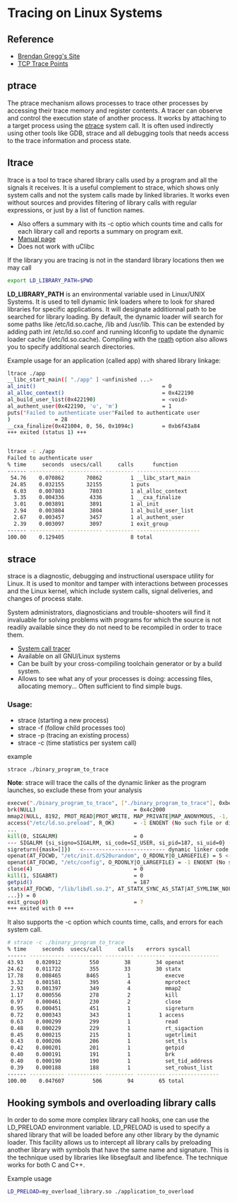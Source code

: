 # Tracing on Linux Systems

## Reference

- [Brendan Gregg's Site](https://www.brendangregg.com/perf.html)
- [TCP Trace Points](https://www.brendangregg.com/blog/2018-03-22/tcp-tracepoints.html)


## ptrace

The ptrace mechanism allows processes to trace other processes by accessing their trace memory and register contents. A tracer can observe and control the execution state of another process. It works by attaching to a target process using the [ptrace](https://man7.org/linux/man-pages/man2/ptrace.2.html) system call. 
It is often used indirectly using other tools like GDB, strace and all debugging tools that needs access to the trace information and process state.


## ltrace

ltrace is a tool to trace shared library calls used by a program and all the signals it receives. It is a useful complement to strace, which shows only system calls and not the system calls made by linked libraries.
It works even without sources and provides filtering of library calls with regular expressions, or just by a list of function names.
- Also offers a summary with its -c optio which counts time and calls for each library call and reports a  summary on program exit.
- [Manual page](https://linux.die.net/man/1/ltrace)
- Does not work with uClibc 



If the library you are tracing is not in the standard library locations then we may call 
```sh
export LD_LIBRARY_PATH=$PWD
```
__LD_LIBRARY_PATH__ is an environmental variable used in Linux/UNIX Systems. It is used to tell dynamic link loaders where to look for shared libraries for specific applications. It will designate additionnal path to be searched for library loading. By default, the dynamic loader will search for some paths like /etc/ld.so.cache, /lib and /usr/lib. This can be extended by adding path int /etc/ld.so.conf and running ldconfig to update the dynamic loader cache (/etc/ld.so.cache). Compiling with the [rpath](https://en.wikipedia.org/wiki/Rpath) option also allows you to specify additional search directories.


Example usage for an application (called app) with shared library linkage:

```sh
ltrace ./app
__libc_start_main([ "./app" ] <unfinished ...>
al_init()                                        = 0
al_alloc_context()                               = 0x422190
al_build_user_list(0x422190)                     = <void>
al_authent_user(0x422190, 'u', 'm')              = 1
puts("Failed to authenticate user"Failed to authenticate user
)              = 28
__cxa_finalize(0x421004, 0, 56, 0x1094c)         = 0xb6f43a84
+++ exited (status 1) +++
```


```sh

ltrace -c ./app
Failed to authenticate user
% time     seconds  usecs/call     calls      function
------ ----------- ----------- --------- --------------------
 54.76    0.070862       70862         1 __libc_start_main
 24.85    0.032155       32155         1 puts
  6.03    0.007803        7803         1 al_alloc_context
  3.35    0.004336        4336         1 __cxa_finalize
  3.01    0.003891        3891         1 al_init
  2.94    0.003804        3804         1 al_build_user_list
  2.67    0.003457        3457         1 al_authent_user
  2.39    0.003097        3097         1 exit_group
------ ----------- ----------- --------- --------------------
100.00    0.129405                     8 total
```



## strace

strace is a diagnostic, debugging and instructional userspace utility for Linux. It is used to monitor and tamper with interactions between processes and the Linux kernel, which include system calls, signal deliveries, and changes of process state.

System administrators, diagnosticians and trouble-shooters will find it invaluable for solving problems with programs for which the source is not readily available since they do not need to be recompiled in order to trace them.

- [System call tracer](https://strace.io)
- Available on all GNU/Linux systems
- Can be built by your cross-compiling toolchain generator or by a build system.
- Allows to see what any of your processes is doing: accessing files, allocating memory... Often sufficient to find simple bugs.

### Usage:

- strace <command> (starting a new process)
- strace -f <command> (follow child processes too)
- strace -p <pid> (tracing an existing process)
- strace -c <command> (time statistics per system call)

 example
 
 ```sh
 strace ./binary_program_to_trace
 ```
 
 __Note__: strace will trace the calls of the dynamic linker as the program launches, so exclude these from your analysis
 
 ```sh
execve("./binary_program_to_trace", ["./binary_program_to_trace"], 0xbedd8e30 /* 12 vars */) = 0
brk(NULL)                               = 0x4c2000
mmap2(NULL, 8192, PROT_READ|PROT_WRITE, MAP_PRIVATE|MAP_ANONYMOUS, -1, 0) = 0xb6f2f000
access("/etc/ld.so.preload", R_OK)      = -1 ENOENT (No such file or directory)
...
kill(0, SIGALRM)                        = 0
--- SIGALRM {si_signo=SIGALRM, si_code=SI_USER, si_pid=187, si_uid=0} ---
sigreturn({mask=[]})   <-------------------------- dynamic linker code ends here
openat(AT_FDCWD, "/etc/init.d/S20urandom", O_RDONLY|O_LARGEFILE) = 5 <-------------------------- actual program calls start here on this line
openat(AT_FDCWD, "/etc/config", O_RDONLY|O_LARGEFILE) = -1 ENOENT (No such file or directory)
close(4)                                = 0
kill(1, SIGABRT)                        = 0
getpid()                                = 187
statx(AT_FDCWD, "/lib/libdl.so.2", AT_STATX_SYNC_AS_STAT|AT_SYMLINK_NOFOLLOW|AT_NO_AUTOMOUNT, STATX_BASIC_STATS, {stx_mask=STATX_BASIC_STATS|STATX_MNT_ID, stx_attributes=0, stx_mode=S_IFREG|0755, stx_size=7364, 
...}) = 0
exit_group(0)                           = ?
+++ exited with 0 +++
 
 ```
 It also supports the -c option which counts time, calls, and errors for each system call.
 
 ```sh
 # strace -c ./binary_program_to_trace 
% time     seconds  usecs/call     calls    errors syscall
------ ----------- ----------- --------- --------- ----------------
 43.93    0.020912         550        38        34 openat
 24.62    0.011722         355        33        30 statx
 17.78    0.008465        8465         1           execve
  3.32    0.001581         395         4           mprotect
  2.93    0.001397         349         4           mmap2
  1.17    0.000556         278         2           kill
  0.97    0.000461         230         2           close
  0.95    0.000451         451         1           sigreturn
  0.72    0.000343         343         1         1 access
  0.63    0.000299         299         1           read
  0.48    0.000229         229         1           rt_sigaction
  0.45    0.000215         215         1           ugetrlimit
  0.43    0.000206         206         1           set_tls
  0.42    0.000201         201         1           getpid
  0.40    0.000191         191         1           brk
  0.40    0.000190         190         1           set_tid_address
  0.39    0.000188         188         1           set_robust_list
------ ----------- ----------- --------- --------- ----------------
100.00    0.047607         506        94        65 total

 ```
 
## Hooking symbols and overloading library calls

In order to do some more complex library call hooks, one can use the LD_PRELOAD environment variable. LD_PRELOAD is used to specify a shared library that will be loaded before any other library by the dynamic loader. This facility allows us to intercept all library calls by preloading another library with symbols that have the same name and signature.
This is the technique used by libraries like libsegfault and libefence. The technique works for both C and C++.

Example usage

```sh
LD_PRELOAD=my_overload_library.so ./application_to_overload
```


